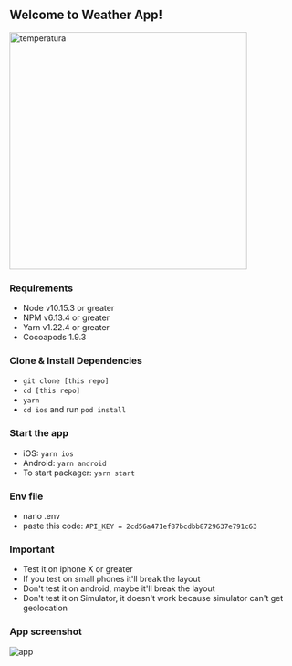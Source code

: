 ## Welcome to Weather App!
<img width="416" alt="temperatura" src="https://user-images.githubusercontent.com/19293727/86984455-0a7c5700-c165-11ea-832d-aea63c764b7d.png">

### Requirements

- Node v10.15.3 or greater
- NPM v6.13.4 or greater
- Yarn v1.22.4 or greater
- Cocoapods 1.9.3

### Clone & Install Dependencies

- `git clone [this repo]`
- `cd [this repo]`
- `yarn`
- `cd ios` and run `pod install`

### Start the app

- iOS: `yarn ios`
- Android: `yarn android`
- To start packager: `yarn start`

### Env file

- nano .env
- paste this code: `API_KEY = 2cd56a471ef87bcdbb8729637e791c63`

### Important

- Test it on iphone X or greater
- If you test on small phones it'll break the layout
- Don't test it on android, maybe it'll break the layout
- Don't test it on Simulator, it doesn't work because simulator can't get geolocation

### App screenshot
![app](https://user-images.githubusercontent.com/19293727/86982851-9f308600-c160-11ea-99f0-243f3b4f28d4.jpeg)
